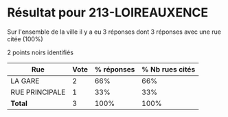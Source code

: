 # Résultat pour 213-LOIREAUXENCE

Sur l'ensemble de la ville il y a eu 3 réponses dont 3 réponses avec une rue citée (100%)

2 points noirs identifiés

| Rue | Vote | % réponses | % Nb rues cités|
|-----|------|------------|----------------|
| LA GARE | 2 | 66% | 66%|
| RUE PRINCIPALE | 1 | 33% | 33%|
| **Total** | 3 | 100% | 100%|
